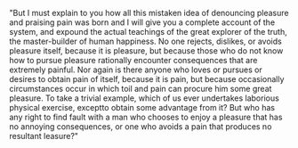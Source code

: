 "But I must explain to you how all this mistaken idea of denouncing pleasure
and praising pain was born and I will give you a complete account of the system,
and expound the actual teachings of the great explorer of the truth,
the master-builder of human happiness. No one rejects, dislikes, or avoids
pleasure itself, because it is pleasure, but because those who do not know how
to pursue pleasure rationally encounter consequences that are extremely painful.
Nor again is there anyone who loves or pursues or desires to obtain pain of
itself, because it is pain, but because occasionally circumstances occur in which
toil and pain can procure him some great pleasure. To take a trivial example,
which of us ever undertakes laborious physical exercise, exceptto obtain
some advantage from it? But who has any right to find fault with a man who
chooses to enjoy a pleasure that has no annoying consequences, or one who
avoids a pain that produces no resultant leasure?"
